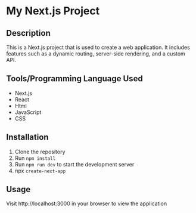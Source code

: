 # My Next.js Project

## Description
This is a Next.js project that is used to create a web application. It includes features such as a dynamic routing, server-side rendering, and a custom API.

## Tools/Programming Language Used
- Next.js
- React
- Html
- JavaScript
- CSS

## Installation
1. Clone the repository
2. Run `npm install`
3. Run `npm run dev` to start the development server
4. npx `create-next-app`

## Usage
Visit http://localhost:3000 in your browser to view the application
